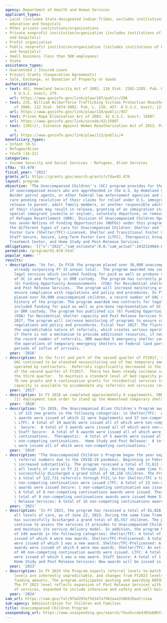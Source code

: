 ```yaml
---
agency: Department of Health and Human Services
applicant_types:
- Local (includes State-designated lndian Tribes, excludes institutions of higher
  education and hospitals
- Other private institutions/organizations
- Private nonprofit institution/organization (includes institutions of higher education
  and hospitals)
- Profit organization
- Public nonprofit institution/organization (includes institutions of higher education
  and hospitals)
- Small business (less than 500 employees)
- State
assistance_types:
- Guaranteed / Insured Loans
- Project Grants (Cooperative Agreements)
- Sale, Exchange, or Donation of Property or Goods
authorizations:
- text: 462, Homeland Security Act of 2002. 116 Stat. 2202-2205. Pub. L. 107, 296.
    6 U.S.C. &sect; 279.
  url: https://www.govinfo.gov/link/plaw/107/public/296
- text: 235, William Wilberforce Trafficking Victims Protection Reauthorization Act
    of 2008. 122 Stat. 5074-5082. Pub. L. 110, 457. 8 U.S.C. &sect; 1232.
  url: https://www.govinfo.gov/link/plaw/110/public/457
- text: Prison Rape Elimination Act of 2003. 42 U.S.C. &sect; 15607.
  url: https://www.govinfo.gov/link/uscode/42/15607
- text: 1101(c), Violence Against Women Reauthorization Act of 2013. Pub. L. 113,
    4.
  url: https://www.govinfo.gov/link/plaw/113/public/4
beneficiary_types:
- Infant (0-5)
- Refugee/Alien
- Youth (16-21)
categories:
- Income Security and Social Services - Refugees, Alien Services
cfda: '93.676'
fiscal_year: '2022'
grants_url: https://grants.gov/search-grants?cfda=93.676
layout: program
objective: 'The Unaccompanied Children''s (UC) program provides for the care and placement
  of unaccompanied minors who are apprehended in the U.S. by Homeland Security agents,
  Border patrol agents, or other federal law enforcement agencies and are taken into
  care pending resolution of their claims for relief under U.S. immigration law or
  release to parent, adult family members, or another responsible adult. Resolution
  of their claims may result in release, granting of an immigration status (such as
  special immigrant juvenile or asylum), voluntary departure, or removal. The Office
  of Refugee Resettlement (ORR), Division of Unaccompanied Children Operations (DUCO)
  has seven Notices of Funding Opportunities (NOFOs) under this program, which delineate
  the different types of care for Unaccompanied Children: Shelter and Transitional
  Foster Care (Shelter/TFC)-Licensed, Shelter and Transitional Foster Care (Shelter/TFC)-Prelicensed,
  Staff-Secure, Secure, Long-Term Foster Care (LTFC), Therapeutic Group Home, Residential
  Treatment Center, and Home Study and Post-Release Services.'
obligations: '[{"x":"2022","sam_estimate":0.0,"sam_actual":2432324664.0,"usa_spending_actual":2692112644.28},{"x":"2023","sam_estimate":3578748352.0,"sam_actual":0.0,"usa_spending_actual":3009909160.56},{"x":"2024","sam_estimate":4280640299.0,"sam_actual":0.0,"usa_spending_actual":3228639148.69}]'
permalink: /program/93.676.html
popular_name: ''
results:
- description: 'So far, In FY16 the program placed over 36,000 unaccompanied children,
    already surpassing FY 15 annual total.  The program awarded new contracts for
    legal services which included funding for paid as well as probono representation
    of UC in and formerly in ORR custody.  The program has currently published six
    (6) Funding Opportunity Announcements  (FOA) for Residential shelter capacity
    and Post Release Services.  The program will increase monitoring of programs to
    ensure compliance with regulations and policy and procedures. In FY16 the program
    placed over 59,000 unaccompanied children, a record number of UAC served in the
    history of the program. The program awarded new contracts for legal services which
    included funding for paid as well as pro-bono representation of UC in and formerly
    in ORR custody. The program has published six (6) Funding Opportunity Announcements
    (FOA) for Residential shelter capacity and Post Release Services for award in
    2017. The program will increase monitoring of programs to ensure compliance with
    regulations and policy and procedures. Fiscal Year 2017: The fluctuations underscore
    the unpredictable nature of referrals, which creates serious operational challenges
    if there is not a mechanism to provide additional resources, if needed. To accommodate
    the record number of referrals, ORR awarded 5 emergency shelter contracts to support
    the operations of temporary emergency shelters on federal land parcels to accommodate
    periods of influx of arrivals. '
  year: '2016'
- description: In the first and part of the second quarter of FY2017, referrals of
    UAC continued to be elevated necessitating use of two temporary emergency shelters
    operated by contractors.  Referrals significantly decreased in the latter half
    of the second quarter of FY2017.  There has been steady increase in referral numbers
    the third quarter.  To maintain a standard level of bed capacity program awarded
    76 new grants and 6 continuation grants for residential services to ensure that
    capacity is available to accommodate any referrals and services required.
  year: '2017'
- description: In FY 2018 we completed approximately 9 supplements. ORR issued one
    (1) deployment task order to stand up the Homestead temporary shelter influx site.
  year: '2018'
- description: "In 2019, the Unaccompanied Alien Children's Program awarded a total\
    \ of 115 new grants in the following categories: \n Shelter/TFC:  A total of 69\
    \ awards were issued of which 12 were Supplements and 57 non-competing continuations.\
    \ LTFC: A total of 19 awards were issued all of which were non-competing continuations.\
    \  Secure:  A total of 3 awards were issued all of which were non-competing continuations.\
    \ Staff Secure:  A total of 8 awards were issued all of which were non-competing\
    \ continuations.  Therapeutic:  A total of 5 awards were issued all of which were\
    \ non-competing continuations.  Home Study and Post Release:  A total of 11 awards\
    \ were issued all of which were non-competing continuations."
  year: '2019'
- description: "The Unaccompanied Children's Program began the year experiencing lower-than-normal\
    \ referral numbers due to the COVID-19 pandemic. Beginning in February 2021, referrals\
    \ increased substantially. The program received a total of 72,611 referrals across\
    \ all levels of care in FY 21 through July. During the same time frame, the program\
    \ successfully discharged a grand total of 50,216 children. The Program received\
    \ a total of 122,731 referrals through FY21.\n For Shelter/TFC a total of 146\
    \ non-competing continuations were issued LTFC: A total of 23 non-competing continuations\
    \ awards were issued Secure: 1 non-competing continuation was issued. Staff Secure:\
    \ A total of 6 non-competing continuations awards were issued. Therapeutic: A\
    \ total of 9 non-competing continuations awards were issued Home Study and Post\
    \ Release Services: A total of 16 non-competing continuations awards were issued."
  year: '2021'
- description: 'In FY 2023, the program has received a total of 81,828 referrals across
    all levels of care, as of June 22, 2023. During the same time frame, the program
    has successfully discharged a grand total of 85,557 children. The program will
    continue to assess the services it provides to Unaccompanied Children to ensure
    and maintain its service delivery model. In addition, the program has made a total
    of 149 awards in the following categories: Shelter/TFC: A total of 34 awards were
    issued of which 4 were new awards. Shelter/TFC-Prelicensed: A total of 7 awards
    were issued of which 1 was a new award. Shelter/TFC-Prelicensed: A total of 50
    awards were issued of which 6 were new awards. Shelter/TFC: An estimated total
    of 40 non-competing continuation awards were issued. LTFC: A total of 17 awards
    were issued of which 1 was a new award. Staff Secure: A total of 1 award was issued.
    Home Study and Post Release Services: New awards will be issued in September 2023.'
  year: '2023'
- description: In FY 2024 the Program expects referral levels to match FY 2023. Referral
    levels are inherently unpredictable, and changes from FY2023 levels could affect
    funding amounts. The program anticipates posting and awarding NOFOs in FY 2024.
    The FY 2023 level reflects expansion of Post Release Services with three levels
    of services, expanded to include intensive and safety and well-being virtual check-ins.
  year: '2024'
sam_url: https://sam.gov/fal/0fad203ef56147a7962aaa3386920aaf/view
sub-agency: Administration for Children and Families
title: Unaccompanied Children Program
usaspending_url: https://www.usaspending.gov/search/?hash=ceb4303e80bfa3ff86eed7f3c3e874ea
---
```

